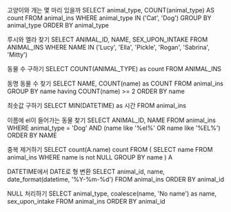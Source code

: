 고양이와 개는 몇 마리 있을까
SELECT animal_type, COUNT(animal_type) AS count FROM animal_ins
WHERE animal_type IN ('Cat', 'Dog')
GROUP BY animal_type ORDER BY animal_type

루시와 엘라 찾기
SELECT ANIMAL_ID, NAME, SEX_UPON_INTAKE FROM ANIMAL_INS
WHERE NAME IN ('Lucy', 'Ella', 'Pickle', 'Rogan', 'Sabrina', 'Mitty')

동물 수 구하기
SELECT COUNT(ANIMAL_TYPE) as count FROM ANIMAL_INS

동명 동물 수 찾기
SELECT NAME, COUNT(name) as COUNT FROM animal_ins GROUP BY name having COUNT(name) >= 2 ORDER BY name

최솟값 구하기
SELECT MIN(DATETIME) as 시간 FROM animal_ins

이름에 el이 들어가는 동물 찾기
SELECT ANIMAL_ID, NAME FROM animal_ins WHERE animal_type = 'Dog' AND (name like '%el%' OR name like '%EL%') ORDER BY NAME

중복 제거하기
SELECT count(A.name) count FROM (
SELECT name FROM animal_ins WHERE name is not NULL GROUP BY name
) A

DATETIME에서 DATE로 형 변환
SELECT animal_id, name, date_format(datetime, '%Y-%m-%d') FROM animal_ins ORDER BY animal_id

NULL 처리하기
SELECT animal_type, coalesce(name, 'No name') as name, sex_upon_intake
FROM animal_ins
ORDER BY animal_id